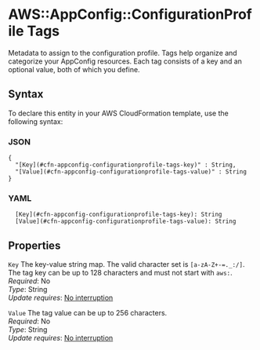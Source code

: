# AWS::AppConfig::ConfigurationProfile Tags<a name="aws-properties-appconfig-configurationprofile-tags"></a>

Metadata to assign to the configuration profile\. Tags help organize and categorize your AppConfig resources\. Each tag consists of a key and an optional value, both of which you define\.

## Syntax<a name="aws-properties-appconfig-configurationprofile-tags-syntax"></a>

To declare this entity in your AWS CloudFormation template, use the following syntax:

### JSON<a name="aws-properties-appconfig-configurationprofile-tags-syntax.json"></a>

```
{
  "[Key](#cfn-appconfig-configurationprofile-tags-key)" : String,
  "[Value](#cfn-appconfig-configurationprofile-tags-value)" : String
}
```

### YAML<a name="aws-properties-appconfig-configurationprofile-tags-syntax.yaml"></a>

```
  [Key](#cfn-appconfig-configurationprofile-tags-key): String
  [Value](#cfn-appconfig-configurationprofile-tags-value): String
```

## Properties<a name="aws-properties-appconfig-configurationprofile-tags-properties"></a>

`Key`  <a name="cfn-appconfig-configurationprofile-tags-key"></a>
The key\-value string map\. The valid character set is `[a-zA-Z+-=._:/]`\. The tag key can be up to 128 characters and must not start with `aws:`\.  
*Required*: No  
*Type*: String  
*Update requires*: [No interruption](https://docs.aws.amazon.com/AWSCloudFormation/latest/UserGuide/using-cfn-updating-stacks-update-behaviors.html#update-no-interrupt)

`Value`  <a name="cfn-appconfig-configurationprofile-tags-value"></a>
The tag value can be up to 256 characters\.  
*Required*: No  
*Type*: String  
*Update requires*: [No interruption](https://docs.aws.amazon.com/AWSCloudFormation/latest/UserGuide/using-cfn-updating-stacks-update-behaviors.html#update-no-interrupt)